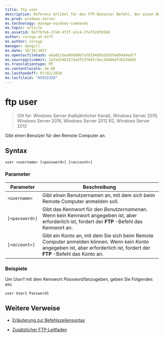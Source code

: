 ```yaml
---
title: ftp user
description: Referenz Artikel für den FTP-Benutzer Befehl, der einen Benutzer für den Remote Computer angibt.
ms.prod: windows-server
ms.technology: manage-windows-commands
ms.topic: article
ms.assetid: 0a77bfeb-27a9-4f2f-a3c4-2fef529fb569
author: coreyp-at-msft
ms.author: coreyp
manager: dongill
ms.date: 10/16/2017
ms.openlocfilehash: e6a01cbea0de80bfa78194d5b2d559a894d4ed77
ms.sourcegitcommit: 2afed2461574a3f53f84fc9ec28d86df3b335685
ms.translationtype: MT
ms.contentlocale: de-DE
ms.lasthandoff: 07/02/2020
ms.locfileid: "85932358"
---
```

# <a name="ftp-user"></a>ftp user

> Gilt für: Windows Server (halbjährlicher Kanal), Windows Server 2019, Windows Server 2016, Windows Server 2012 R2, Windows Server 2012

Gibt einen Benutzer für den Remote Computer an.

## <a name="syntax"></a>Syntax

```
user <username> [<password>] [<account>]
```

### <a name="parameters"></a>Parameter

| Parameter | Beschreibung |
| --------- | ----------- |
| `<username>` | Gibt einen Benutzernamen an, mit dem sich beim Remote Computer anmelden soll. |
| `[<password>]` | Gibt das Kennwort für den *Benutzernamen*an. Wenn kein Kennwort angegeben ist, aber erforderlich ist, fordert der **FTP** -Befehl das Kennwort an. |
| `[<account>]` | Gibt ein Konto an, mit dem Sie sich beim Remote Computer anmelden können. Wenn kein *Konto* angegeben ist, aber erforderlich ist, fordert der **FTP** -Befehl das Konto an. |

### <a name="examples"></a>Beispiele

Um *User1* mit dem Kennwort *Password1*anzugeben, geben Sie Folgendes ein:

```
user User1 Password1
```

## <a name="additional-references"></a>Weitere Verweise

- [Erläuterung zur Befehlszeilensyntax](command-line-syntax-key.md)

- [Zusätzlicher FTP-Leitfaden](https://docs.microsoft.com/previous-versions/orphan-topics/ws.10/cc756013(v=ws.10))
